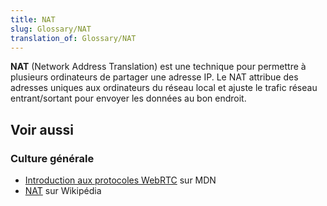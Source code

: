```yaml
---
title: NAT
slug: Glossary/NAT
translation_of: Glossary/NAT
---
```


**NAT** (Network Address Translation) est une technique pour permettre à plusieurs ordinateurs de partager une adresse IP. Le NAT attribue des adresses uniques aux ordinateurs du réseau local et ajuste le trafic réseau entrant/sortant pour envoyer les données au bon endroit.

## Voir aussi

### Culture générale

- [Introduction aux protocoles WebRTC](/fr/docs/Web/API/WebRTC_API/Protocols) sur MDN
- [NAT](https://fr.wikipedia.org/wiki/Network_address_translation) sur Wikipédia
